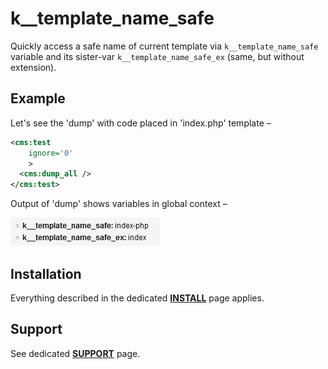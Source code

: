 # k__template_name_safe

Quickly access a safe name of current template via `k__template_name_safe` variable and its sister-var `k__template_name_safe_ex` (same, but without extension).

## Example

Let's see the 'dump' with code placed in 'index.php' template –

```xml
<cms:test
    ignore='0'
    >
  <cms:dump_all />
</cms:test>
```

Output of 'dump' shows variables in global context –

![safe-name](img/k__template_name_safe.png)

## Installation

Everything described in the dedicated [**INSTALL**](/INSTALL.md) page applies.

## Support

See dedicated [**SUPPORT**](/SUPPORT.md) page.
